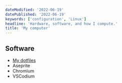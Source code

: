 ```yaml
---
dateModified: '2022-06-19'
datePublished: '2022-06-19'
keywords: ['configuration', 'Linux']
headline: 'Hardware, software, and how I compute.'
title: 'My computer'
---
```


## Software

- [My dotfiles](https://github.com/niedzielski/dotfiles)
- Aseprite
- Chromium
- VSCodium
